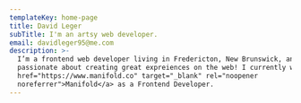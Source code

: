 ```yaml
---
templateKey: home-page
title: David Leger
subTitle: I'm an artsy web developer.
email: davidleger95@me.com
description: >-
  I’m a frontend web developer living in Fredericton, New Brunswick, and I'm
  passionate about creating great expreiences on the web! I currently work at <a
  href="https://www.manifold.co" target="_blank" rel="noopener
  noreferrer">Manifold</a> as a Frontend Developer.
---
```



